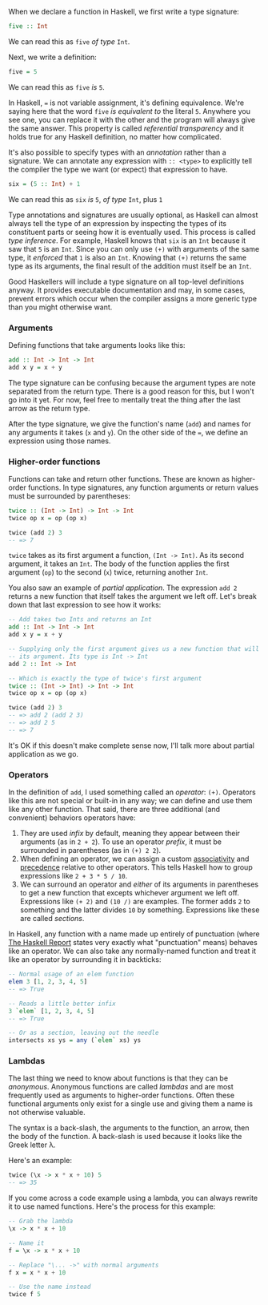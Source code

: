 When we declare a function in Haskell, we first write a type signature:

```haskell
five :: Int
```

We can read this as `five` *of type* `Int`.

Next, we write a definition:

```haskell
five = 5
```

We can read this as `five` *is* `5`.

In Haskell, `=` is not variable assignment, it's defining equivalence. We're
saying here that the word `five` *is equivalent to* the literal `5`. Anywhere
you see one, you can replace it with the other and the program will always give
the same answer. This property is called *referential transparency* and it holds
true for any Haskell definition, no matter how complicated.

It's also possible to specify types with an *annotation* rather than a
signature. We can annotate any expression with `:: <type>` to explicitly tell
the compiler the type we want (or expect) that expression to have.

```haskell
six = (5 :: Int) + 1
```

We can read this as `six` *is* `5`, *of type* `Int`, plus `1`

Type annotations and signatures are usually optional, as Haskell can almost
always tell the type of an expression by inspecting the types of its constituent
parts or seeing how it is eventually used. This process is called *type
inference*. For example, Haskell knows that `six` is an `Int` because it saw
that `5` is an `Int`. Since you can only use `(+)` with arguments of the same
type, it *enforced* that `1` is also an `Int`. Knowing that `(+)` returns the
same type as its arguments, the final result of the addition must itself be an
`Int`.

Good Haskellers will include a type signature on all top-level definitions
anyway. It provides executable documentation and may, in some cases, prevent
errors which occur when the compiler assigns a more generic type than you might
otherwise want.

### Arguments

Defining functions that take arguments looks like this:

```haskell
add :: Int -> Int -> Int
add x y = x + y
```

The type signature can be confusing because the argument types are note
separated from the return type. There is a good reason for this, but I won't go
into it yet. For now, feel free to mentally treat the thing after the last arrow
as the return type.

After the type signature, we give the function's name (`add`) and names for any
arguments it takes (`x` and `y`). On the other side of the `=`, we define an
expression using those names.

### Higher-order functions

Functions can take and return other functions. These are known as higher-order
functions. In type signatures, any function arguments or return values must be
surrounded by parentheses:

```haskell
twice :: (Int -> Int) -> Int -> Int
twice op x = op (op x)

twice (add 2) 3
-- => 7
```

`twice` takes as its first argument a function, `(Int -> Int)`. As its second
argument, it takes an `Int`. The body of the function applies the first argument
(`op`) to the second (`x`) twice, returning another `Int`.

You also saw an example of *partial application*. The expression `add 2` returns
a new function that itself takes the argument we left off. Let's break down that
last expression to see how it works:

```haskell
-- Add takes two Ints and returns an Int
add :: Int -> Int -> Int
add x y = x + y

-- Supplying only the first argument gives us a new function that will add 2 to
-- its argument. Its type is Int -> Int
add 2 :: Int -> Int

-- Which is exactly the type of twice's first argument
twice :: (Int -> Int) -> Int -> Int
twice op x = op (op x)

twice (add 2) 3
-- => add 2 (add 2 3)
-- => add 2 5
-- => 7
```

It's OK if this doesn't make complete sense now, I'll talk more about partial
application as we go.

### Operators

In the definition of `add`, I used something called an *operator*: `(+)`.
Operators like this are not special or built-in in any way; we can define and
use them like any other function. That said, there are three additional (and
convenient) behaviors operators have:

1. They are used *infix* by default, meaning they appear between their arguments
   (as in `2 + 2`). To use an operator *prefix*, it must be surrounded in
   parentheses (as in `(+) 2 2`).
2. When defining an operator, we can assign a custom [associativity][] and
   [precedence][] relative to other operators. This tells Haskell how to group
   expressions like `2 + 3 * 5 / 10`.
3. We can surround an operator and *either* of its arguments in parentheses to
   get a new function that excepts whichever argument we left off. Expressions
   like `(+ 2)` and `(10 /)` are examples. The former adds `2` to something and
   the latter divides `10` by something. Expressions like these are called
   *sections*.

[associativity]: http://en.wikipedia.org/wiki/Associative_property
[precedence]: http://en.wikipedia.org/wiki/Order_of_operations

In Haskell, any function with a name made up entirely of punctuation (where [The
Haskell Report][report] states very exactly what "punctuation" means) behaves
like an operator. We can also take any normally-named function and treat it like
an operator by surrounding it in backticks:

[report]: https://www.haskell.org/onlinereport/haskell2010/haskellch2.html#x7-160002.2

```haskell
-- Normal usage of an elem function
elem 3 [1, 2, 3, 4, 5]
-- => True

-- Reads a little better infix
3 `elem` [1, 2, 3, 4, 5]
-- => True

-- Or as a section, leaving out the needle
intersects xs ys = any (`elem` xs) ys
```

### Lambdas

The last thing we need to know about functions is that they can be *anonymous*.
Anonymous functions are called *lambdas* and are most frequently used as
arguments to higher-order functions. Often these functional arguments only exist
for a single use and giving them a name is not otherwise valuable.

The syntax is a back-slash, the arguments to the function, an arrow, then the
body of the function. A back-slash is used because it looks like the Greek
letter λ.

Here's an example:

```haskell
twice (\x -> x * x + 10) 5
-- => 35
```

If you come across a code example using a lambda, you can always rewrite it to
use named functions. Here's the process for this example:

```haskell
-- Grab the lambda
\x -> x * x + 10

-- Name it
f = \x -> x * x + 10

-- Replace "\... ->" with normal arguments
f x = x * x + 10

-- Use the name instead
twice f 5
```
